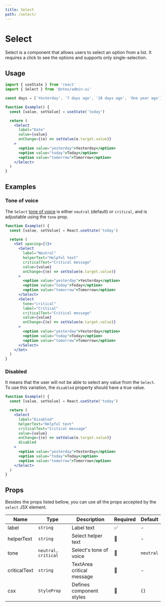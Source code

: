 ```yaml
---
title: Select
path: /select/
---
```


# Select

Select is a component that allows users to select an option from a list. It requires a click to see the options and supports only single-selection.

## Usage

```jsx isStatic
import { useState } from 'react'
import { Select } from '@vtex/admin-ui'

const days = ['Yesterday', '7 days ago', '28 days ago', 'One year ago']

function Example() {
  const [value, setValue] = useState('today')

  return (
    <Select
      label="Date"
      value={value}
      onChange={(e) => setValue(e.target.value)}
    >
      <option value="yesterday">Yesterday</option>
      <option value="today">Today</option>
      <option value="tomorrow">Tomorrow</option>
    </Select>
  )
}
```

## Examples

### Tone of voice

The `Select` [tone of voice](/foundations/colors/#tones) is either `neutral` (default) or `critical`, and is adjustable using the `tone` prop.

```jsx live
function Example() {
  const [value, setValue] = React.useState('today')

  return (
    <Set spacing={3}>
      <Select
        label="Neutral"
        helperText="Helpful text"
        criticalText="Critical message"
        value={value}
        onChange={(e) => setValue(e.target.value)}
      >
        <option value="yesterday">Yesterday</option>
        <option value="today">Today</option>
        <option value="tomorrow">Tomorrow</option>
      </Select>
      <Select
        tone="critical"
        label="Critical"
        criticalText="Critical message"
        value={value}
        onChange={(e) => setValue(e.target.value)}
      >
        <option value="yesterday">Yesterday</option>
        <option value="today">Today</option>
        <option value="tomorrow">Tomorrow</option>
      </Select>
    </Set>
  )
}
```

### Disabled

It means that the user will not be able to select any value from the `Select`. To use this variation, the `disabled` property should have a true value.

```jsx live
function Example() {
  const [value, setValue] = React.useState('today')

  return (
    <Select
      label="Disabled"
      helperText="Helpful text"
      criticalText="Critical message"
      value={value}
      onChange={(e) => setValue(e.target.value)}
      disabled
    >
      <option value="yesterday">Yesterday</option>
      <option value="today">Today</option>
      <option value="tomorrow">Tomorrow</option>
    </Select>
  )
}
```

## Props

Besides the props listed bellow, you can use all the props accepted by the `select` JSX element.

| Name         | Type                | Description               | Required | Default   |
| ------------ | ------------------- | ------------------------- | -------- | --------- |
| label        | `string`            | Label text                | ✅       | -         |
| helperText   | `string`            | Select helper text        | 🚫       | -         |
| tone         | `neutral, critical` | Select's tone of voice    | 🚫       | `neutral` |
| criticalText | `string`            | TextArea critical message | 🚫       | -         |
| csx          | `StyleProp`         | Defines component styles  | 🚫       | `{}`      |
